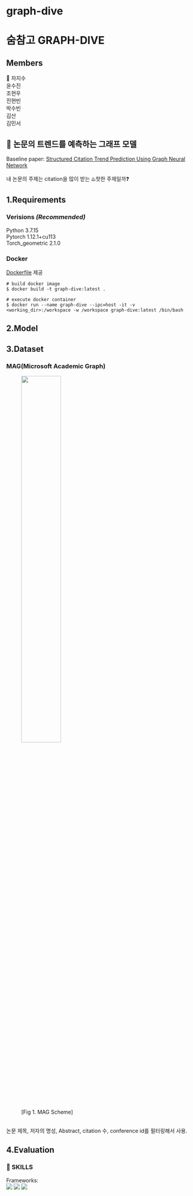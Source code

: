 # graph-dive

# 숨참고 GRAPH-DIVE
## Members
👑 차지수<br>
 윤수진<br>
 조현우<br>
 진현빈<br>
 박수빈<br>
 김산<br>
 김민서<br>

## 📕 논문의 트렌드를 예측하는 그래프 모델
Baseline paper: <a href="https://ieeexplore.ieee.org/document/9054769">Structured Citation Trend Prediction Using Graph Neural Network</a>
<br><br> 내 논문의 주제는 citation을 많이 받는 ♨️핫한 주제일까❓

## 1.Requirements

### Verisions *(Recommended)*
Python 3.7.15  
Pytorch 1.12.1+cu113  
Torch_geometric 2.1.0  

### Docker
[Dockerfile](https://github.com/hwCh00/graph-dive/blob/main/Dockerfile) 제공
```
# build docker image
$ docker build -t graph-dive:latest . 

# execute docker container
$ docker run --name graph-dive --ipc=host -it -v <working_dir>:/workspace -w /workspace graph-dive:latest /bin/bash
```


## 2.Model

## 3.Dataset
### MAG(Microsoft Academic Graph)
<figure>
<img src="https://s3.us-west-2.amazonaws.com/secure.notion-static.com/8ad24d82-02ae-4958-b540-766b19b8d3a2/Untitled.png?X-Amz-Algorithm=AWS4-HMAC-SHA256&X-Amz-Content-Sha256=UNSIGNED-PAYLOAD&X-Amz-Credential=AKIAT73L2G45EIPT3X45%2F20221102%2Fus-west-2%2Fs3%2Faws4_request&X-Amz-Date=20221102T115300Z&X-Amz-Expires=86400&X-Amz-Signature=e3ffb395bfc312fea21f9a7e3f59e1dd17ad4b41b2a822663152b8f625bf391a&X-Amz-SignedHeaders=host&response-content-disposition=filename%3D%22Untitled.png%22&x-id=GetObject" style="width:50%">
<figcaption>[Fig 1. MAG Scheme]</figcaption>
</figure>
<br>
논문 제목, 저자의 명성, Abstract, citation 수, conference id를 필터링해서 사용. 

## 4.Evaluation

### 📝 SKILLS
Frameworks:  
<img src="https://img.shields.io/badge/PyTorch-EE4C2C?style=flat-square&logo=pytorch&logoColor=white"/> <img src="https://img.shields.io/badge/scikit-learn-F7931E?style=flat-square&logo=scikit-learn&logoColor=white"/> <img src="https://img.shields.io/badge/pyg-3C2179?style=flat-square&logo=pyg&logoColor=white"/>
